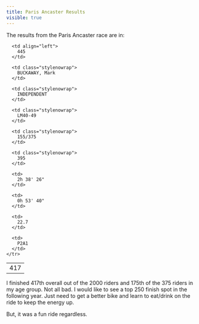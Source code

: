 ---title: Paris Ancaster Resultsvisible: true---The results from the Paris Ancaster race are in:

<table class="stylefixed" border="0">
  <tbody>
    <tr>
      <td>
        417
      </td>
      
      <td align="left">
        445
      </td>
      
      <td class="stylenowrap">
        BUCKAWAY, Mark
      </td>
      
      <td class="stylenowrap">
        INDEPENDENT
      </td>
      
      <td class="stylenowrap">
        LM40-49
      </td>
      
      <td class="stylenowrap">
        155/375
      </td>
      
      <td class="stylenowrap">
        395
      </td>
      
      <td>
        2h 38' 26"
      </td>
      
      <td>
        0h 53' 40"
      </td>
      
      <td>
        22.7
      </td>
      
      <td>
        P2A1
      </td>
    </tr>
  </tbody>
</table>

I finished 417th overall out of the 2000 riders and 175th of the 375 riders in my age group. Not all bad. I would like to see a top 250 finish spot in the following year. Just need to get a better bike and learn to eat/drink on the ride to keep the energy up.

But, it was a fun ride regardless.